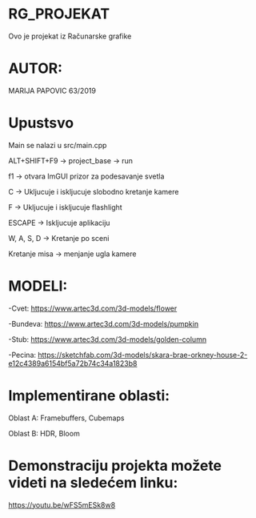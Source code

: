 
# RG_PROJEKAT
Ovo je projekat iz Računarske grafike

# AUTOR: 
MARIJA PAPOVIC 63/2019

# Upustsvo 

Main se nalazi u src/main.cpp

ALT+SHIFT+F9 -> project_base -> run

f1 -> otvara ImGUI prizor za podesavanje svetla

C -> Ukljucuje i iskljucuje slobodno kretanje kamere

F -> Ukljucuje i iskljucuje flashlight

ESCAPE -> Iskljucuje aplikaciju

W, A, S, D -> Kretanje po sceni

Kretanje misa -> menjanje ugla kamere

# MODELI:

-Cvet:
https://www.artec3d.com/3d-models/flower

-Bundeva:
https://www.artec3d.com/3d-models/pumpkin

-Stub:
https://www.artec3d.com/3d-models/golden-column

-Pecina:
https://sketchfab.com/3d-models/skara-brae-orkney-house-2-e12c4389a6154bf5a72b74c34a1823b8

# Implementirane oblasti:

Oblast A: Framebuffers, Cubemaps

Oblast B: HDR, Bloom

# Demonstraciju projekta možete videti na sledećem linku:

https://youtu.be/wFS5mESk8w8



